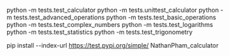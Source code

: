 python -m tests.test_calculator
python -m tests.unittest_calculator
python -m tests.test_advanced_operations
python -m tests.test_basic_operations
python -m tests.test_complex_numbers
python -m tests.test_logarithms
python -m tests.test_statistics
python -m tests.test_trigonometry

pip install --index-url https://test.pypi.org/simple/ NathanPham_calculator
